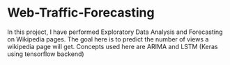 # Web-Traffic-Forecasting
In this project, I have performed Exploratory Data Analysis and Forecasting on Wikipedia pages. 
The goal here is to predict the number of views a wikipedia page will get.
Concepts used here are ARIMA and LSTM (Keras using tensorflow backend)
